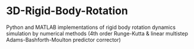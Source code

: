 # 3D-Rigid-Body-Rotation

Python and MATLAB implementations of rigid body rotation dynamics simulation by numerical methods (4th order Runge-Kutta & linear multistep Adams-Bashforth-Moulton predictor corrector)
